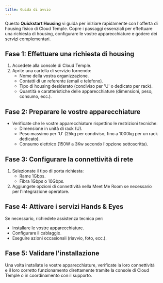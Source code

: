 ```yaml
---
title: Guida di avvio
---
```


Questo **Quickstart Housing** vi guida per iniziare rapidamente con l'offerta di housing fisico di Cloud Temple. Copre i passaggi essenziali per effettuare una richiesta di housing, configurare le vostre apparecchiature e godere dei servizi complementari.

## Fase 1: Effettuare una richiesta di housing

1. Accedete alla console di Cloud Temple.
2. Aprite una cartella di servizio fornendo:
   - Nome della vostra organizzazione.
   - Contatti di un referente (email e telefono).
   - Tipo di housing desiderato (condiviso per 'U' o dedicato per rack).
   - Quantità e caratteristiche delle apparecchiature (dimensioni, peso, consumo, ecc.).

## Fase 2: Preparare le vostre apparecchiature

- Verificate che le vostre apparecchiature rispettino le restrizioni tecniche:
  - Dimensione in unità di rack (U).
  - Peso massimo per 'U' (25kg per condiviso, fino a 1000kg per un rack dedicato).
  - Consumo elettrico (150W a 3Kw secondo l'opzione sottoscritta).

## Fase 3: Configurare la connettività di rete

1. Selezionate il tipo di porta richiesta:
   - Rame 1Gbps.
   - Fibra 1Gbps o 10Gbps.
2. Aggiungete opzioni di connettività nella Meet Me Room se necessario per l'integrazione operatore.

## Fase 4: Attivare i servizi Hands & Eyes

Se necessario, richiedete assistenza tecnica per:
- Installare le vostre apparecchiature.
- Configurare il cablaggio.
- Eseguire azioni occasionali (riavvio, foto, ecc.).

## Fase 5: Validare l'installazione

Una volta installate le vostre apparecchiature, verificate la loro connettività e il loro corretto funzionamento direttamente tramite la console di Cloud Temple o in coordinamento con il supporto.